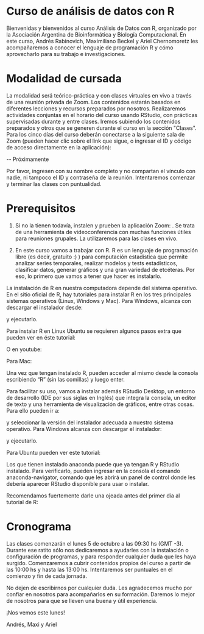 # Curso de análisis de datos con R 

Bienvenidas y bienvenidos al curso Análisis de Datos con R, organizado por la Asociación Argentina de Bioinformática y Biología Computacional. En este curso, Andrés Rabinovich, Maximiliano Beckel y Ariel Chernomoretz les acompañaremos a conocer el lenguaje de programación R y cómo aprovecharlo para su trabajo e investigaciones.

# Modalidad de cursada
La modalidad será teórico-práctica y con clases virtuales en vivo a través de una reunión privada de Zoom. Los contenidos estarán basados en diferentes lecciones y recursos preparados por nosotros. Realizaremos actividades conjuntas en el horario del curso usando RStudio, con prácticas supervisadas durante y entre clases. Iremos subiendo los contenidos preparados y otros que se generen durante el curso en la sección "Clases".
Para los cinco días del curso deberán conectarse a la siguiente sala de Zoom (pueden hacer clic sobre el link que sigue, o ingresar el ID y código de acceso directamente en la aplicación):

-- Próximamente

Por favor, ingresen con su nombre completo y no compartan el vínculo con nadie, ni tampoco el ID y contraseña de la reunión. Intentaremos comenzar y terminar las clases con puntualidad.

# Prerequisitos
1) Si no la tienen todavía, instalen y prueben la aplicación Zoom: [](http://zoom.us). Se trata de una herramienta de videoconferencia con muchas funciones útiles para reuniones grupales. La utilizaremos para las clases en vivo.

2) En este curso vamos a trabajar con R. R es un lenguaje de programación libre (es decir, gratuito :) ) para computación estadística que permite analizar series temporales, realizar modelos y tests estadísticos, clasificar datos, generar gráficos y una gran variedad de etcéteras. Por eso, lo primero que vamos a tener que hacer es instalarlo.

La instalación de R en nuestra computadora depende del sistema operativo. En el sitio oficial de R, [](https://cran.r-project.org/) hay tutoriales para instalar R en los tres principales sistemas operativos (Linux, Windows y Mac). Para Windows, alcanza con descargar el instalador desde:

[](https://cran.r-project.org/bin/windows/base/R-4.0.2-win.exe)

y ejecutarlo.

Para instalar R en Linux Ubuntu se requieren algunos pasos extra que pueden ver en éste tutorial:

[](https://cran.r-project.org/bin/linux/ubuntu/#installation)

O en youtube:

[](https://www.youtube.com/watch?v=PFlLatx5mlQ)

Para Mac:

[](https://www.youtube.com/watch?v=Nvsav_FpgRA)

Una vez que tengan instalado R, pueden acceder al mismo desde la consola escribiendo “R” (sin las comillas) y luego enter.

Para facilitar su uso, vamos a instalar además RStudio Desktop, un entorno de desarrollo (IDE por sus siglas en Inglés) que integra la consola, un editor de texto y una herramienta de visualización de gráficos, entre otras cosas. Para ello pueden ir a:

[](https://www.rstudio.com/products/rstudio/download/#download)

y seleccionar la versión del instalador adecuada a nuestro sistema operativo. Para Windows alcanza con descargar el instalador:

[](https://download1.rstudio.org/desktop/windows/RStudio-1.3.1093.exe)

 y ejecutarlo.

Para Ubuntu pueden ver este tutorial:

[](https://youtu.be/PFlLatx5mlQ?t=344)

Los que tienen instalado anaconda puede que ya tengan R y RStudio instalado. Para verificarlo, pueden ingresar en la consola el comando anaconda-navigator, comando que les abrirá un panel de control donde les debería aparecer RStudio disponible para usar o instalar. 

Recomendamos fuertemente darle una ojeada antes del primer día al tutorial de R: [](https://cran.r-project.org/doc/manuals/r-release/R-intro.html)

# Cronograma
Las clases comenzarán el lunes 5 de octubre a las 09:30 hs (GMT -3). Durante ese ratito sólo nos dedicaremos a ayudarles con la instalación o configuración de programas, y para responder cualquier duda que les haya surgido. Comenzaremos a cubrir contenidos propios del curso a partir de las 10:00 hs y hasta las 13:00 hs. Intentaremos ser puntuales en el comienzo y fin de cada jornada.

No dejen de escribirnos por cualquier duda. Les agradecemos mucho por confiar en nosotros para acompañarlos en su formación. Daremos lo mejor de nosotros para que se lleven una buena y útil experiencia.

¡Nos vemos este lunes!

Andrés, Maxi y Ariel
